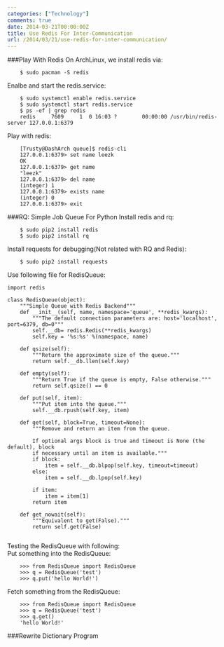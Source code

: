 ```yaml
---
categories: ["Technology"]
comments: true
date: 2014-03-21T00:00:00Z
title: Use Redis For Inter-Communication
url: /2014/03/21/use-redis-for-inter-communication/
---
```


###Play With Redis
On ArchLinux, we install redis via:<br />

```
	$ sudo pacman -S redis
```
Enalbe and start the redis.service:<br />

```
	$ sudo systemctl enable redis.service
	$ sudo systemctl start redis.service
	$ ps -ef | grep redis
	redis     7609     1  0 16:03 ?        00:00:00 /usr/bin/redis-server 127.0.0.1:6379
```
Play with redis:<br />

```
	[Trusty@DashArch queue]$ redis-cli 
	127.0.0.1:6379> set name leezk
	OK
	127.0.0.1:6379> get name
	"leezk"
	127.0.0.1:6379> del name
	(integer) 1
	127.0.0.1:6379> exists name
	(integer) 0
	127.0.0.1:6379> exit
```
###RQ: Simple Job Queue For Python
Install redis and rq:<br />

```
	$ sudo pip2 install redis
	$ sudo pip2 install rq
```
Install requests for debugging(Not related with RQ and Redis):<br />

```
	$ sudo pip2 install requests
```

Use following file for RedisQueue:<br />

```
import redis

class RedisQueue(object):
    """Simple Queue with Redis Backend"""
    def __init__(self, name, namespace='queue', **redis_kwargs):
        """The default connection parameters are: host='localhost', port=6379, db=0"""
        self.__db= redis.Redis(**redis_kwargs)
        self.key = '%s:%s' %(namespace, name)

    def qsize(self):
        """Return the approximate size of the queue."""
        return self.__db.llen(self.key)

    def empty(self):
        """Return True if the queue is empty, False otherwise."""
        return self.qsize() == 0

    def put(self, item):
        """Put item into the queue."""
        self.__db.rpush(self.key, item)

    def get(self, block=True, timeout=None):
        """Remove and return an item from the queue. 

        If optional args block is true and timeout is None (the default), block
        if necessary until an item is available."""
        if block:
            item = self.__db.blpop(self.key, timeout=timeout)
        else:
            item = self.__db.lpop(self.key)

        if item:
            item = item[1]
        return item

    def get_nowait(self):
        """Equivalent to get(False)."""
        return self.get(False)


```
Testing the RedisQueue with following:<br />
Put something into the RedisQueue:<br />

```
	>>> from RedisQueue import RedisQueue
	>>> q = RedisQueue('test')
	>>> q.put('hello World!')
```
Fetch something from the RedisQueue:<br />

```
	>>> from RedisQueue import RedisQueue
	>>> q = RedisQueue('test')
	>>> q.get()
	'hello World!'
```
###Rewrite Dictionary Program

